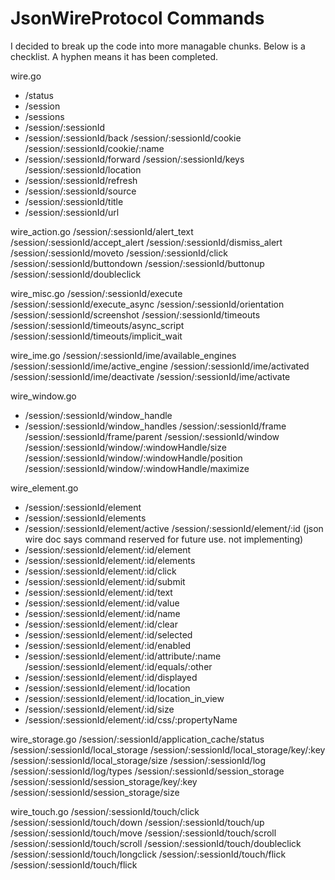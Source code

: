 # JsonWireProtocol Commands

I decided to break up the code into more managable chunks.  Below is a checklist.  A hyphen means
it has been completed.

wire.go
- /status
- /session
- /sessions
- /session/:sessionId
- /session/:sessionId/back
/session/:sessionId/cookie
/session/:sessionId/cookie/:name
- /session/:sessionId/forward
/session/:sessionId/keys
/session/:sessionId/location
- /session/:sessionId/refresh
- /session/:sessionId/source
- /session/:sessionId/title
- /session/:sessionId/url

wire_action.go
/session/:sessionId/alert_text
/session/:sessionId/accept_alert
/session/:sessionId/dismiss_alert
/session/:sessionId/moveto
/session/:sessionId/click
/session/:sessionId/buttondown
/session/:sessionId/buttonup
/session/:sessionId/doubleclick

wire_misc.go
/session/:sessionId/execute
/session/:sessionId/execute_async
/session/:sessionId/orientation
/session/:sessionId/screenshot
/session/:sessionId/timeouts
/session/:sessionId/timeouts/async_script
/session/:sessionId/timeouts/implicit_wait

wire_ime.go
/session/:sessionId/ime/available_engines
/session/:sessionId/ime/active_engine
/session/:sessionId/ime/activated
/session/:sessionId/ime/deactivate
/session/:sessionId/ime/activate

wire_window.go
- /session/:sessionId/window_handle
- /session/:sessionId/window_handles
/session/:sessionId/frame
/session/:sessionId/frame/parent
/session/:sessionId/window
/session/:sessionId/window/:windowHandle/size
/session/:sessionId/window/:windowHandle/position
/session/:sessionId/window/:windowHandle/maximize

wire_element.go
- /session/:sessionId/element
- /session/:sessionId/elements
- /session/:sessionId/element/active
/session/:sessionId/element/:id     (json wire doc says command reserved for future use.  not implementing)
- /session/:sessionId/element/:id/element
- /session/:sessionId/element/:id/elements
- /session/:sessionId/element/:id/click
- /session/:sessionId/element/:id/submit
- /session/:sessionId/element/:id/text
- /session/:sessionId/element/:id/value
- /session/:sessionId/element/:id/name
- /session/:sessionId/element/:id/clear
- /session/:sessionId/element/:id/selected
- /session/:sessionId/element/:id/enabled
- /session/:sessionId/element/:id/attribute/:name
/session/:sessionId/element/:id/equals/:other
- /session/:sessionId/element/:id/displayed
- /session/:sessionId/element/:id/location
- /session/:sessionId/element/:id/location_in_view
- /session/:sessionId/element/:id/size
- /session/:sessionId/element/:id/css/:propertyName


wire_storage.go
/session/:sessionId/application_cache/status
/session/:sessionId/local_storage
/session/:sessionId/local_storage/key/:key
/session/:sessionId/local_storage/size
/session/:sessionId/log
/session/:sessionId/log/types
/session/:sessionId/session_storage
/session/:sessionId/session_storage/key/:key
/session/:sessionId/session_storage/size

wire_touch.go
/session/:sessionId/touch/click
/session/:sessionId/touch/down
/session/:sessionId/touch/up
/session/:sessionId/touch/move
/session/:sessionId/touch/scroll
/session/:sessionId/touch/scroll
/session/:sessionId/touch/doubleclick
/session/:sessionId/touch/longclick
/session/:sessionId/touch/flick
/session/:sessionId/touch/flick





